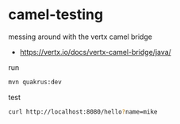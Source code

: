 # camel-testing

messing around with the vertx camel bridge

- https://vertx.io/docs/vertx-camel-bridge/java/

run
```bash
mvn quakrus:dev
```

test
```bash
curl http://localhost:8080/hello?name=mike
```

